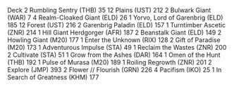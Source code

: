 Deck
2 Rumbling Sentry (THB) 35
12 Plains (UST) 212
2 Bulwark Giant (WAR) 7
4 Realm-Cloaked Giant (ELD) 26
1 Yorvo, Lord of Garenbrig (ELD) 185
12 Forest (UST) 216
2 Garenbrig Paladin (ELD) 157
1 Turntimber Ascetic (ZNR) 214
1 Hill Giant Herdgorger (AFR) 187
2 Beanstalk Giant (ELD) 149
2 Howling Giant (M20) 177
1 Enter the Unknown (RIX) 128
2 Gift of Paradise (M20) 173
1 Adventurous Impulse (STA) 49
1 Reclaim the Wastes (ZNR) 200
2 Cultivate (STA) 51
1 Grow from the Ashes (DAR) 164
1 Omen of the Hunt (THB) 192
1 Pulse of Murasa (M20) 189
1 Roiling Regrowth (ZNR) 201
2 Explore (JMP) 393
2 Flower // Flourish (GRN) 226
4 Pacifism (IKO) 25
1 In Search of Greatness (KHM) 177
